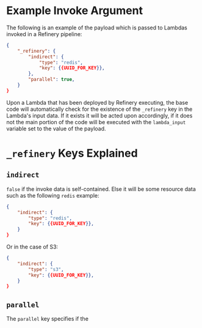 # Example Invoke Argument

The following is an example of the payload which is passed to Lambdas invoked in a Refinery pipeline:

```json
{
	"_refinery": {
		"indirect": {
			"type": "redis",
			"key": {{UUID_FOR_KEY}},
		},
		"parallel": true,
	}
}
```

Upon a Lambda that has been deployed by Refinery executing, the base code will automatically check for the existence of the `_refinery` key in the Lambda's input data. If it exists it will be acted upon accordingly, if it does not the main portion of the code will be executed with the `lambda_input` variable set to the value of the payload.

# `_refinery` Keys Explained

## `indirect`

`false` if the invoke data is self-contained. Else it will be some resource data such as the following `redis` example:

```json
{
	"indirect": {
		"type": "redis",
		"key": {{UUID_FOR_KEY}},
	}
}
```

Or in the case of S3:

```json
{
	"indirect": {
		"type": "s3",
		"key": {{UUID_FOR_KEY}},
	}
}
```

## `parallel`

The `parallel` key specifies if the 